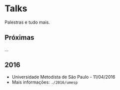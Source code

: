 # Talks

Palestras e tudo mais.

## Próximas
...

## 2016
* Universidade Metodista de São Paulo - 11/04/2016
* Mais informações: `./2016/umesp`
